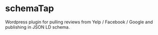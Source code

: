 # schemaTap
Wordpress plugin for pulling reviews from Yelp / Facebook / Google and publishing in JSON LD schema.
